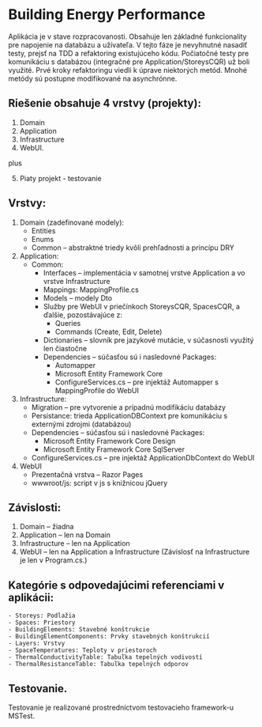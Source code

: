# Building Energy Performance

Aplikácia je v stave rozpracovanosti. Obsahuje len základné funkcionality pre napojenie na databázu a užívateľa.
V tejto fáze je nevyhnutné nasadiť testy, prejsť na TDD a refaktoring existujúceho kódu.
Počiatočné testy pre komunikáciu s databázou (integračné pre Application/StoreysCQR) už boli využité. Prvé kroky refaktoringu viedli k úprave niektorých metód.
Mnohé metódy sú postupne modifikované na asynchrónne.


## Riešenie obsahuje 4 vrstvy (projekty):
1. Domain
2. Application
3. Infrastructure
4. WebUI.

plus

5. Piaty projekt - testovanie

## Vrstvy:
1. Domain (zadefinované modely):
   - Entities
   - Enums
   - Common – abstraktné triedy kvôli prehľadnosti a princípu DRY
2. Application:
	- Common:
		- Interfaces – implementácia v samotnej vrstve Application a vo vrstve Infrastructure
		- Mappings: MappingProfile.cs
		- Models – modely Dto
		- Služby pre WebUI v priečínkoch StoreysCQR, SpacesCQR, a ďalšie, pozostávajúce z:
			- Queries
			- Commands (Create, Edit, Delete)
		- Dictionaries – slovník pre jazykové mutácie, v súčasnosti využitý len čiastočne
		- Dependencies – súčasťou sú i nasledovné Packages:
			- Automapper
			- Microsoft Entity Framework Core
			- ConfigureServices.cs – pre injektáž Automapper s MappingProfile do WebUI
3. Infrastructure:
	- Migration – pre vytvorenie a prípadnú modifikáciu databázy
	- Persistance: trieda ApplicationDBContext pre komunikáciu s externými zdrojmi (databázou)
	- Dependencies – súčasťou sú i nasledovné Packages:
		- Microsoft Entity Framework Core Design
		- Microsoft Entity Framework Core SqlServer
	- ConfigureServices.cs – pre injektáž ApplicationDbContext do WebUI
4. WebUI
	- Prezentačná vrstva – Razor Pages
	- wwwroot/js: script v js s knižnicou jQuery


## Závislosti:
1. Domain – žiadna
2. Application – len na Domain
3. Infrastructure – len na Application
4. WebUI – len na Application a Infrastructure (Závislosť na Infrastructure je len v Program.cs.)

## Kategórie s odpovedajúcimi referenciami v aplikácii:
	- Storeys: Podlažia
	- Spaces: Priestory
	- BuildingElements: Stavebné konštrukcie
	- BuildingElementComponents: Prvky stavebných konštrukcií
	- Layers: Vrstvy
	- SpaceTemperatures: Teploty v priestoroch
	- ThermalConductivityTable: Tabuľka tepelných vodivostí
	- ThermalResistanceTable: Tabuľka tepelných odporov
	
## Testovanie.
Testovanie je realizované prostredníctvom testovacieho framework-u MSTest.
